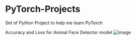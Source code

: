 # PyTorch-Projects
Set of Python Project to help me learn PyTorch

Accuracy and Loss for Animal Face Detector model
![image](https://github.com/user-attachments/assets/2af7bc81-433e-46f5-8740-179a99a59a08)
